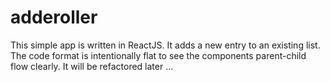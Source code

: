 # adderoller

This simple app is written in ReactJS.  It adds a new entry to an existing list.  The code format is intentionally flat to see the components parent-child flow clearly.  It will be refactored later ...